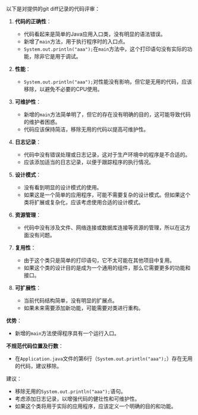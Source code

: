 以下是对提供的git diff记录的代码评审：

1. **代码的正确性**：
   - 代码看起来是简单的Java应用入口类，没有明显的语法错误。
   - 新增了`main`方法，用于执行程序时的入口点。
   - `System.out.println("aaa");`在`main`方法中，这个打印语句没有实际的功能，除非它是用于调试。

2. **性能**：
   - `System.out.println("aaa");`对性能没有影响，但它是无用的代码，应该移除，以避免不必要的CPU使用。

3. **可维护性**：
   - 新增的`main`方法简单明了，但它的存在没有明确的目的，这可能导致代码的维护者困惑。
   - 代码应该保持简洁，移除无用的代码以提高可维护性。

4. **日志记录**：
   - 代码中没有错误处理或日志记录，这对于生产环境中的程序是不合适的。
   - 应该添加适当的日志记录，以便于跟踪程序的执行情况。

5. **设计模式**：
   - 没有看到明显的设计模式的使用。
   - 如果这是一个简单的应用程序，可能不需要复杂的设计模式。但如果这个类将扩展或复杂化，应该考虑使用合适的设计模式。

6. **资源管理**：
   - 代码中没有涉及文件、网络连接或数据库连接等资源的管理，所以在这方面没有问题。

7. **复用性**：
   - 由于这个类只是简单的打印语句，它不太可能在其他项目中复用。
   - 如果这个类的设计目的是成为一个通用的组件，那么它需要更多的功能和接口。

8. **可扩展性**：
   - 当前代码结构简单，没有明显的扩展点。
   - 如果未来需要添加新功能，可能需要对类进行重构。

**优势**：
- 新增的`main`方法使得程序具有一个运行入口。

**不规范代码位置及行数**：
- 在`Application.java`文件的第6行（`System.out.println("aaa");`）存在无用的代码，建议移除。

建议：
- 移除无用的`System.out.println("aaa");`语句。
- 考虑添加日志记录，以增强代码的健壮性和可维护性。
- 如果这个类将用于实际的应用程序，应该定义一个明确的目的和功能。